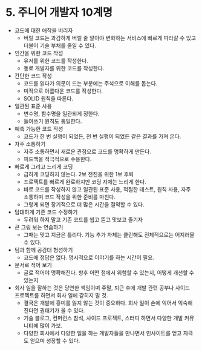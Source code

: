 # 5. 주니어 개발자 10계명

* 코드에 대한 애착을 버리자
  * 버릴 코드는 과감하게 버릴 줄 알아야 변화하는 서비스에 빠르게 따라갈 수 있고 더불어 기술 부채를 줄일 수 있다.
* 인간을 위한 코드 작성
  * 유저를 위한 코드를 작성한다.
  * 동료 개발자를 위한 코드를 작성한다.
* 간단한 코드 작성
  * 코드를 읽다가 의문이 드는 부분에는 주석으로 이해를 돕는다.
  * 미적으로 아름다운 코드를 작성한다.
  * SOLID 원칙을 따른다.
* 일관된 표준 사용
  * 변수명, 함수명을 일관되게 정한다.
  * 들여쓰기 원칙도 통일한다.
* 예측 가능한 코드 작성
  * 코드가 한 번 실행이 되었든, 천 번 실행이 되었든 같은 결과를 가져 온다.
* 자주 소통하기
  * 자주 소통하면서 새로운 관점으로 코드를 명확하게 만든다.
  * 피드백을 적극적으로 수용한다.
* 빠르게 그리고 느리게 코딩
  * 급하게 코딩하지 않는다. 2보 전진을 위한 1보 후퇴
  * 프로젝트를 빠르게 완료하지만 코딩 자체는 느리게 한다.
  * 바로 코드를 작성하지 않고 일관된 표준 사용, 적절한 테스트, 원칙 사용, 자주 소통하며 코드 작성을 위한 준비를 마친다.
  * 그렇게 되면 장기적으로 더 많은 시간을 절약할 수 있다.
* 담대하게 기존 코드 수정하기
  * 두려워 하지 말고 기존 코드를 씹고 뜯고 맛보고 즐기자
* 큰 그림 보는 연습하기
  * 그때는 맞고 지금은 틀리다. 기능 추가 자체는 클린해도 전체적으로는 어지러울 수 있다.
* 팀과 함께 공감대 형성하기
  * 코드에 정답은 없다. 명시적으로 이야기를 하는 시간이 필요.
* 문서로 적어 보기
  * 글로 적어야 명확해진다. 향후 어떤 점에서 위험할 수 있는지, 어떻게 개선할 수 있는지
* 회사 일을 잘하는 것은 당연한 책임이며 주말, 퇴근 후에 개발 관련 공부나 사이드 프로젝트를 하면서 회사 일에 갇히지 말 것.
  * 결국은 개발에 흥미를 잃지 않는 것이 중요하다. 회사 일이 손에 익어서 익숙해진다면 권태기가 올 수 있다.
  * 기술 블로그, 컨퍼런스 참석, 사이드 프로젝트, 스터디 하면서 다양한 개발 커뮤니티에 많이 가보.
  * 다양한 회사에서 다양한 일을 하는 개발자들을 만나면서 인사이트를 얻고 자극도 얻으며 성장할 수 있다.
